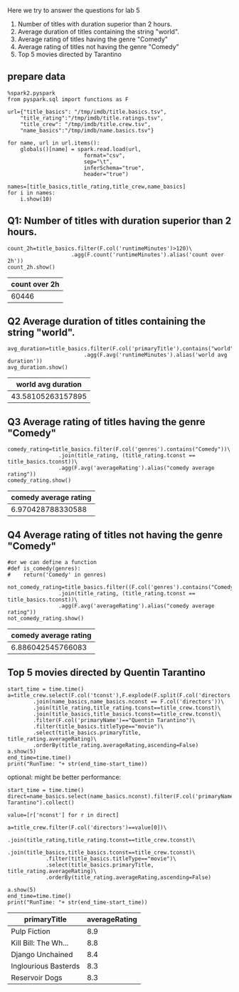 Here we try to answer the questions for lab 5

1. Number of titles with duration superior than 2 hours.
2. Average duration of titles containing the string "world".
3. Average rating of titles having the genre "Comedy"
4. Average rating of titles not having the genre "Comedy"
5. Top 5 movies directed by Tarantino

## prepare data

```
%spark2.pyspark
from pyspark.sql import functions as F
```

```
url={"title_basics": "/tmp/imdb/title.basics.tsv",
    "title_rating":"/tmp/imdb/title.ratings.tsv",
    "title_crew": "/tmp/imdb/title.crew.tsv",
    "name_basics":"/tmp/imdb/name.basics.tsv"}
    
for name, url in url.items():
    globals()[name] = spark.read.load(url,
                        format="csv", 
                        sep="\t", 
                        inferSchema="true", 
                        header="true")

names=[title_basics,title_rating,title_crew,name_basics]
for i in names:
    i.show(10)
```
## Q1: Number of titles with duration superior than 2 hours.
```
count_2h=title_basics.filter(F.col('runtimeMinutes')>120)\
                    .agg(F.count('runtimeMinutes').alias('count over 2h'))
count_2h.show()
```

|count over 2h|
|-------------|
|        60446|

## Q2 Average duration of titles containing the string "world".
```
avg_duration=title_basics.filter(F.col('primaryTitle').contains("world"))\
                        .agg(F.avg('runtimeMinutes').alias('world avg duration'))
avg_duration.show()
```

|world avg duration|
|------------------|
| 43.58105263157895|



## Q3 Average rating of titles having the genre "Comedy"
```
comedy_rating=title_basics.filter(F.col('genres').contains("Comedy"))\
                .join(title_rating, (title_rating.tconst == title_basics.tconst))\
                .agg(F.avg('averageRating').alias("comedy average rating"))
comedy_rating.show()
```

|comedy average rating|
|---------------------|
|    6.970428788330588|


## Q4 Average rating of titles not having the genre "Comedy"
```
#or we can define a function
#def is_comedy(genres):
#    return('Comedy' in genres)

not_comedy_rating=title_basics.filter((F.col('genres').contains("Comedy"))!=True)\
                .join(title_rating, (title_rating.tconst == title_basics.tconst))\
                .agg(F.avg('averageRating').alias("comedy average rating"))
not_comedy_rating.show()
```
|comedy average rating|
|---------------------|
|    6.886042545766083|

## Top 5 movies directed by Quentin Tarantino
```
start_time = time.time()
a=title_crew.select(F.col('tconst'),F.explode(F.split(F.col('directors'),",")).alias("directors"))\
        .join(name_basics,name_basics.nconst == F.col('directors'))\
        .join(title_rating,title_rating.tconst==title_crew.tconst)\
        .join(title_basics,title_basics.tconst==title_crew.tconst)\
        .filter(F.col('primaryName')=="Quentin Tarantino")\
        .filter(title_basics.titleType=="movie")\
        .select(title_basics.primaryTitle, title_rating.averageRating)\
        .orderBy(title_rating.averageRating,ascending=False)
a.show(5)
end_time=time.time()
print("RunTime: "+ str(end_time-start_time))
```
optional: might be better performance:
```
start_time = time.time()
direct=name_basics.select(name_basics.nconst).filter(F.col('primaryName')=="Quentin Tarantino").collect()

value=[r['nconst'] for r in direct]

a=title_crew.filter(F.col('directors')==value[0])\
            .join(title_rating,title_rating.tconst==title_crew.tconst)\
            .join(title_basics,title_basics.tconst==title_crew.tconst)\
            .filter(title_basics.titleType=="movie")\
            .select(title_basics.primaryTitle, title_rating.averageRating)\
            .orderBy(title_rating.averageRating,ascending=False)

a.show(5)
end_time=time.time()
print("RunTime: "+ str(end_time-start_time))
```

|        primaryTitle|averageRating|
|--------------------|-------------|
|        Pulp Fiction|          8.9|
|Kill Bill: The Wh...|          8.8|
|    Django Unchained|          8.4|
|Inglourious Basterds|          8.3|
|      Reservoir Dogs|          8.3|


